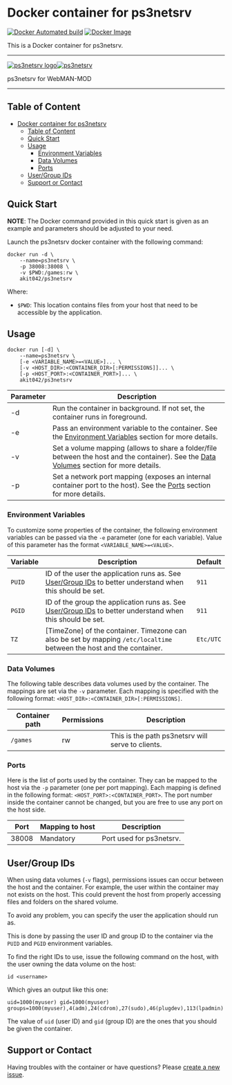 # Docker container for ps3netsrv
[![Docker Automated build](https://img.shields.io/docker/automated/akit042/ps3netsrv.svg)](https://hub.docker.com/r/akit042/ps3netsrv/) [![Docker Image](https://images.microbadger.com/badges/image/akit042/ps3netsrv.svg)](http://microbadger.com/#/images/akit042/ps3netsrv)

This is a Docker container for ps3netsrv.

---

[![ps3netsrv logo](https://images.weserv.nl/?url=raw.githubusercontent.com/DisasteR/docker-ps3netsrv/master/ps3netsrv-icon.png&w=200)](https://github.com/aldostools/webMAN-MOD)[![ps3netsrv](https://dummyimage.com/400x110/ffffff/575757&text=ps3netsrv)](https://github.com/aldostools/webMAN-MOD)

ps3netsrv for WebMAN-MOD

---
## Table of Content

   * [Docker container for ps3netsrv](#docker-container-for-ps3netsrv)
      * [Table of Content](#table-of-content)
      * [Quick Start](#quick-start)
      * [Usage](#usage)
         * [Environment Variables](#environment-variables)
         * [Data Volumes](#data-volumes)
         * [Ports](#ports)
      * [User/Group IDs](#usergroup-ids)
      * [Support or Contact](#support-or-contact)

## Quick Start

**NOTE**: The Docker command provided in this quick start is given as an example
and parameters should be adjusted to your need.

Launch the ps3netsrv docker container with the following command:
```
docker run -d \
    --name=ps3netsrv \
    -p 38008:38008 \
    -v $PWD:/games:rw \
    akit042/ps3netsrv
```

Where:
  - `$PWD`: This location contains files from your host that need to be accessible by the application.


## Usage

```
docker run [-d] \
    --name=ps3netsrv \
    [-e <VARIABLE_NAME>=<VALUE>]... \
    [-v <HOST_DIR>:<CONTAINER_DIR>[:PERMISSIONS]]... \
    [-p <HOST_PORT>:<CONTAINER_PORT>]... \
    akit042/ps3netsrv
```
| Parameter | Description |
|-----------|-------------|
| -d        | Run the container in background.  If not set, the container runs in foreground. |
| -e        | Pass an environment variable to the container.  See the [Environment Variables](#environment-variables) section for more details. |
| -v        | Set a volume mapping (allows to share a folder/file between the host and the container).  See the [Data Volumes](#data-volumes) section for more details. |
| -p        | Set a network port mapping (exposes an internal container port to the host).  See the [Ports](#ports) section for more details. |

### Environment Variables

To customize some properties of the container, the following environment
variables can be passed via the `-e` parameter (one for each variable).  Value
of this parameter has the format `<VARIABLE_NAME>=<VALUE>`.

| Variable       | Description                                  | Default |
|----------------|----------------------------------------------|---------|
|`PUID`| ID of the user the application runs as.  See [User/Group IDs](#usergroup-ids) to better understand when this should be set. | `911` |
|`PGID`| ID of the group the application runs as.  See [User/Group IDs](#usergroup-ids) to better understand when this should be set. | `911` |
|`TZ`| [TimeZone] of the container.  Timezone can also be set by mapping `/etc/localtime` between the host and the container. | `Etc/UTC` |

### Data Volumes

The following table describes data volumes used by the container.  The mappings
are set via the `-v` parameter.  Each mapping is specified with the following
format: `<HOST_DIR>:<CONTAINER_DIR>[:PERMISSIONS]`.

| Container path  | Permissions | Description |
|-----------------|-------------|-------------|
|`/games`| rw | This is the path ps3netsrv will serve to clients. |

### Ports

Here is the list of ports used by the container.  They can be mapped to the host
via the `-p` parameter (one per port mapping).  Each mapping is defined in the
following format: `<HOST_PORT>:<CONTAINER_PORT>`.  The port number inside the
container cannot be changed, but you are free to use any port on the host side.

| Port | Mapping to host | Description |
|------|-----------------|-------------|
| 38008 | Mandatory | Port used for ps3netsrv. |

## User/Group IDs

When using data volumes (`-v` flags), permissions issues can occur between the
host and the container.  For example, the user within the container may not
exists on the host.  This could prevent the host from properly accessing files
and folders on the shared volume.

To avoid any problem, you can specify the user the application should run as.

This is done by passing the user ID and group ID to the container via the
`PUID` and `PGID` environment variables.

To find the right IDs to use, issue the following command on the host, with the
user owning the data volume on the host:

    id <username>

Which gives an output like this one:
```
uid=1000(myuser) gid=1000(myuser) groups=1000(myuser),4(adm),24(cdrom),27(sudo),46(plugdev),113(lpadmin)
```

The value of `uid` (user ID) and `gid` (group ID) are the ones that you should
be given the container.

## Support or Contact

Having troubles with the container or have questions?  Please
[create a new issue].

[create a new issue]: https://github.com/akit042/docker-ps3netsrv/issues
